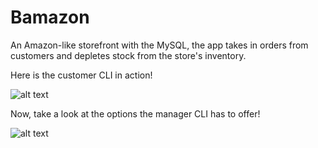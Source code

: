 # Bamazon
An Amazon-like storefront with the MySQL, the app takes in orders from customers and depletes stock from the store's inventory.


Here is the customer CLI in action!

![alt text](https://raw.githubusercontent.com/bdunams/Bamazon/src/Customer.png)




Now, take a look at the options the manager CLI has to offer!

![alt text](https://raw.githubusercontent.com/bdunams/Bamazon/src/Manager.png)
